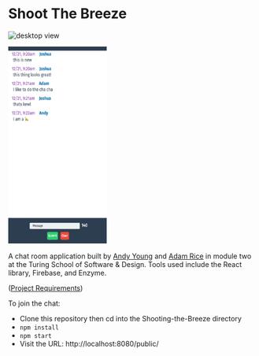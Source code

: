 # Shoot The Breeze

![desktop view](https://github.com/andy-young/Shooting-the-Breeze/blob/master/screen.png)

<kbd><img src="https://github.com/adam-rice/Shooting-the-Breeze/blob/master/iPhone6%2B.png" alt="mobile view for iPhone6+" width="200" height="400"></kdb>

A chat room application built by [Andy Young](https://github.com/andy-young) and [Adam Rice](https://github.com/adam-rice) in module two at the Turing School of Software & Design. Tools used include the React library, Firebase, and Enzyme.

([Project Requirements](http://frontend.turing.io/projects/shoot-the-breeze))

To join the chat:
- Clone this repository then cd into the Shooting-the-Breeze directory
- `npm install`
- `npm start`
- Visit the URL: http://localhost:8080/public/
